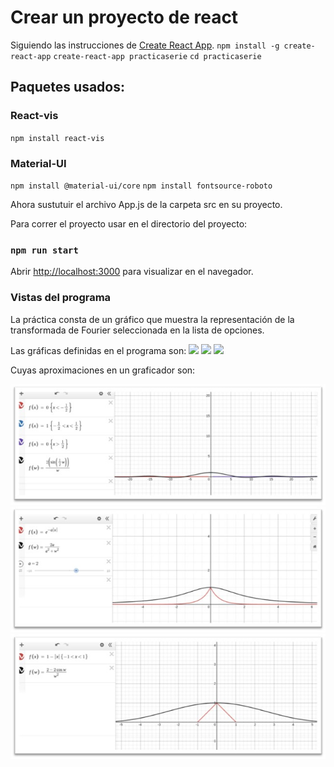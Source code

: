 # Crear un proyecto de react

Siguiendo las instrucciones de [Create React App](https://github.com/facebook/create-react-app).
`npm install -g create-react-app`
`create-react-app practicaserie`
`cd practicaserie`

## Paquetes usados:
### React-vis
`npm install react-vis`

### Material-UI
`npm install @material-ui/core`
`npm install fontsource-roboto`

Ahora sustutuir el archivo App.js de la carpeta src en su proyecto.

Para correr el proyecto usar en el directorio del proyecto:
### `npm run start`

Abrir [http://localhost:3000](http://localhost:3000) para visualizar en el navegador.

### Vistas del programa
La práctica consta de un gráfico que muestra la representación de la transformada de Fourier seleccionada en la lista de opciones.

 Las gráficas definidas en el programa son:
 ![](./Images/GRAPH1.png)
 ![](./Images/GRAPH2.png)
 ![](./Images/GRAPH3.png)
 
 
 Cuyas aproximaciones en un graficador son:
 
 ![](./Images/ESCR.jpg)
 ![](./Images/EXPR.jpg)
 ![](./Images/TRGR.jpg)
 
